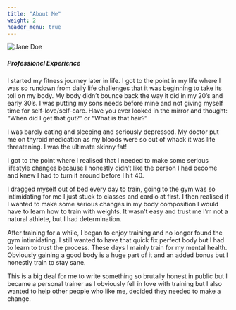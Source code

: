 ```yaml
---
title: "About Me"
weight: 2
header_menu: true
---
```


![Jane Doe](images/Siobhan_Devlin.png)

##### Professionel Experience



I started my fitness journey later in life. I got to the point in my life where I was so rundown from daily life challenges that it was beginning to take its toll on my body. My body didn’t bounce back the way it did in my 20’s and early 30’s. I was putting my sons needs before mine and not giving myself time for self-love/self-care. Have you ever looked in the mirror and thought: “When did I get that gut?” or “What is that hair?”

I was barely eating and sleeping and seriously depressed. My doctor put me on thyroid medication as my bloods were so out of whack it was life threatening. I was the ultimate skinny fat!

I got to the point where I realised that I needed to make some serious lifestyle changes because I honestly didn’t like the person I had become and knew I had to turn it around before I hit 40.

I dragged myself out of bed every day to train, going to the gym was so intimidating for me I just stuck to classes and cardio at first. I then realised if I wanted to make some serious changes in my body composition I would have to learn how to train with weights. It wasn’t easy and trust me I’m not a natural athlete, but I had determination.

After training for a while, I began to enjoy training and no longer found the gym intimidating. I still wanted to have that quick fix perfect body but I had to learn to trust the process. These days I mainly train for my mental health. Obviously gaining a good body is a huge part of it and an added bonus but I honestly train to stay sane.

This is a big deal for me to write something so brutally honest in public but I became a personal trainer as I obviously fell in love with training but I also wanted to help other people who like me, decided they needed to make a change.
